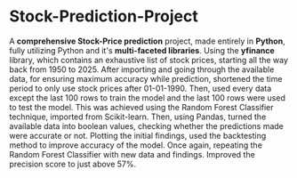 # Stock-Prediction-Project
A **comprehensive Stock-Price prediction** project, made entirely in **Python**, fully utilizing Python and it's **multi-faceted libraries**.
Using the **yfinance** library, which contains an exhaustive list of stock prices, starting all the way back from 1950 to 2025. 
After importing and going through the available data, for ensuring maximum accuracy while prediction, shortened the time period to only use stock prices after 01-01-1990.
Then, used every data except the last 100 rows to train the model and the last 100 rows were used to test the model.
This was achieved using the Random Forest Classifier technique, imported from Scikit-learn.
Then, using Pandas, turned the available data into boolean values, checking whether the predictions made were accurate or not.
Plotting the initial findings, used the backtesting method to improve accuracy of the model.
Once again, repeating the Random Forest Classifier with new data and findings.
Improved the precision score to just above 57%.
